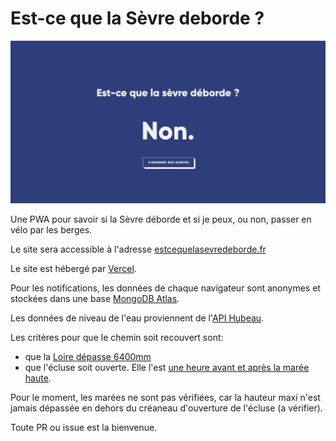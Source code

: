 # Est-ce que la Sèvre deborde ?

![Capture d'écran du site internet](screenshot.png?raw=true "Capture d'écran")

Une PWA pour savoir si la Sèvre déborde et si je peux, ou non, passer en vélo par les berges.

Le site sera accessible à l'adresse [estcequelasevredeborde.fr](https://estcequelasevredeborde.fr)

Le site est hébergé par [Vercel](https://vercel.com/).

Pour les notifications, les données de chaque navigateur sont anonymes et stockées dans une base [MongoDB Atlas](https://www.mongodb.com/cloud/atlas/lp/try2?utm_source=google&utm_campaign=gs_emea_france_search_brand_atlas_desktop&utm_term=mongodb&utm_medium=cpc_paid_search&utm_ad=e&gclid=EAIaIQobChMInbKivaTu6gIVxfZRCh2fEAupEAAYASAAEgKuxvD_BwE).

Les données de niveau de l'eau proviennent de l'[API Hubeau](http://hubeau.eaufrance.fr/api/v1/hydrometrie/observations_tr?code_entite=M750242010&size=1).

Les critères pour que le chemin soit recouvert sont:

- que la [Loire dépasse 6400mm](https://www.vigicrues.gouv.fr/niv3-station.php?CdEntVigiCru=9&CdStationHydro=M800001010&GrdSerie=H&ZoomInitial=3)
- que l'écluse soit ouverte. Elle l'est [une heure avant et après la marée haute](https://www.ports-nantes.fr/wp-content/uploads/2016/03/AvisUsagersSevre.pdf).

Pour le moment, les marées ne sont pas vérifiées, car la hauteur maxi n'est jamais dépassée en dehors du créaneau d'ouverture de l'écluse (a vérifier).

Toute PR ou issue est la bienvenue.
